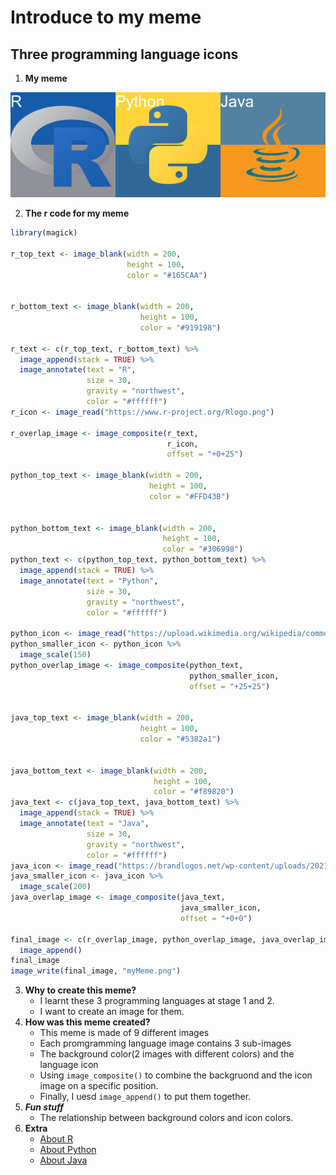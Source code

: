 # Introduce to my meme
## Three programming language icons

1. **My meme**

![](myMeme.png)

2. **The r code for my meme**
```r
library(magick)

r_top_text <- image_blank(width = 200,
                          height = 100,
                          color = "#165CAA")


r_bottom_text <- image_blank(width = 200,
                             height = 100,
                             color = "#919198")

r_text <- c(r_top_text, r_bottom_text) %>%
  image_append(stack = TRUE) %>%
  image_annotate(text = "R",
                 size = 30,
                 gravity = "northwest",
                 color = "#ffffff")
r_icon <- image_read("https://www.r-project.org/Rlogo.png")

r_overlap_image <- image_composite(r_text,
                                   r_icon,
                                   offset = "+0+25")

python_top_text <- image_blank(width = 200,
                               height = 100,
                               color = "#FFD43B")


python_bottom_text <- image_blank(width = 200,
                                  height = 100,
                                  color = "#306998")
python_text <- c(python_top_text, python_bottom_text) %>%
  image_append(stack = TRUE) %>%
  image_annotate(text = "Python",
                 size = 30,
                 gravity = "northwest",
                 color = "#ffffff")

python_icon <- image_read("https://upload.wikimedia.org/wikipedia/commons/thumb/c/c3/Python-logo-notext.svg/1200px-Python-logo-notext.svg.png")
python_smaller_icon <- python_icon %>%
  image_scale(150)
python_overlap_image <- image_composite(python_text,
                                        python_smaller_icon,
                                        offset = "+25+25")


java_top_text <- image_blank(width = 200,
                             height = 100,
                             color = "#5382a1")


java_bottom_text <- image_blank(width = 200,
                                height = 100,
                                color = "#f89820")
java_text <- c(java_top_text, java_bottom_text) %>%
  image_append(stack = TRUE) %>%
  image_annotate(text = "Java",
                 size = 30,
                 gravity = "northwest",
                 color = "#ffffff")
java_icon <- image_read("https://brandlogos.net/wp-content/uploads/2021/11/java-logo.png")
java_smaller_icon <- java_icon %>%
  image_scale(200)
java_overlap_image <- image_composite(java_text,
                                      java_smaller_icon,
                                      offset = "+0+0")

final_image <- c(r_overlap_image, python_overlap_image, java_overlap_image) %>%
  image_append()
final_image
image_write(final_image, "myMeme.png")
```
3. **Why to create this meme?**
    - I learnt these 3 programming languages at stage 1 and 2.
    - I want to create an image for them.
4. **How was this meme created?**
    - This meme is made of 9 different images
    - Each promgramming language image contains 3 sub-images
    - The background color(2 images with different colors) and the language icon
    - Using ```image_composite()``` to combine the backgruond and the icon image on a specific position.
    - Finally, I uesd ```image_append()``` to put them together.
5. ***Fun stuff***
    - The relationship between background colors and icon colors.
6. **Extra**
    - [About R](https://www.r-project.org/about.html)
    - [About Python](https://www.python.org/about/)
    - [About Java](https://www.java.com/en/download/help/whatis_java.html)
